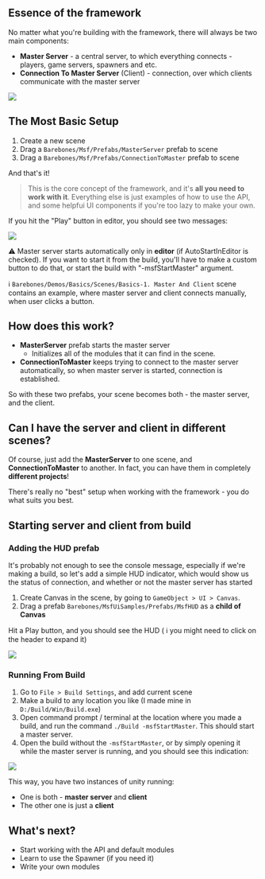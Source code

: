 ## Essence of the framework

No matter what you're building with the framework, there will always be two main components:

* **Master Server** - a central server, to which everything connects - players, game servers, spawners and etc.
* **Connection To Master Server** (Client) - connection, over which clients communicate with the master server

![](http://i.imgur.com/80FNqw3.png)

## The Most Basic Setup

1. Create a new scene
1. Drag a `Barebones/Msf/Prefabs/MasterServer` prefab to scene
1. Drag a `Barebones/Msf/Prefabs/ConnectionToMaster` prefab to scene

And that's it!

> This is the core concept of the framework, and it's **all you need to work with it**. Everything else is just examples of how to use the API, and some helpfui UI components if you're too lazy to make your own.

If you hit the "Play" button in editor, you should see two messages:

![](http://i.imgur.com/DkdPOy8.png)

⚠️ Master server starts automatically only in **editor** (if AutoStartInEditor is checked). If you want to start it from the build, you'll have to make a custom button to do that, or start the build with "-msfStartMaster" argument.

ℹ️ `Barebones/Demos/Basics/Scenes/Basics-1. Master And Client` scene contains an example, where master server and client connects manually, when user clicks a button.

## How does this work?

* **MasterServer** prefab starts the master server
  * Initializes all of the modules that it can find in the scene.
* **ConnectionToMaster** keeps trying to connect to the master server automatically, so when master server is started, connection is established.

So with these two prefabs, your scene becomes both - the master server, and the client.

## Can I have the server and client in different scenes?

Of course, just add the **MasterServer** to one scene, and **ConnectionToMaster** to another. In fact, you can have them in completely **different projects**! 

There's really no "best" setup when working with the framework - you do what suits you best.

## Starting server and client from build

### Adding the HUD prefab

It's probably not enough to see the console message, especially if we're making a build, so let's add a simple HUD indicator, which would show us the status of connection, and whether or not the master server has started

1. Create Canvas in the scene, by going to `GameObject > UI > Canvas`.
2. Drag a prefab `Barebones/MsfUiSamples/Prefabs/MsfHUD` as a **child of Canvas**

Hit a Play button, and you should see the HUD ( ℹ️ you might need to click on the header to expand it)

![](http://i.imgur.com/abslSZA.png)

### Running From Build

1. Go to `File > Build Settings`, and add current scene
1. Make a build to any location you like (I made mine in `D:/Build/Win/Build.exe`)
1. Open command prompt / terminal at the location where you made a build, and run the command `./Build -msfStartMaster`.
 This should start a master server.
1. Open the build without the `-msfStartMaster`, or by simply opening it while the master server is running, and you should see this indication:

![](http://i.imgur.com/X8I0XMj.png)

This way, you have two instances of unity running:

* One is both - **master server** and **client**
* The other one is just a **client**

## What's next?

* Start working with the API and default modules
* Learn to use the Spawner (if you need it)
* Write your own modules
